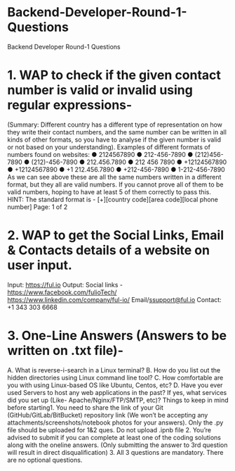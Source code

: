 # Backend-Developer-Round-1-Questions
Backend Developer Round-1 Questions

# 1. WAP to check if the given contact number is valid or invalid using regular expressions-

(Summary: Different country has a different type of representation on how they write their contact
numbers, and the same number can be written in all kinds of other formats, so you have to
analyse if the given number is valid or not based on your understanding).
Examples of different formats of numbers found on websites:
● 2124567890
● 212-456-7890
● (212)456-7890
● (212)-456-7890
● 212.456.7890
● 212 456 7890
● +12124567890
● +12124567890
● +1 212.456.7890
● +212-456-7890
● 1-212-456-7890
As we can see above these are all the same numbers written in a different format, but they all are
valid numbers. If you cannot prove all of them to be valid numbers, hoping to have at least 5 of
them correctly to pass this.
HINT: The standard format is - [+][country code][area code][local phone number]
Page: 1 of 2

#  2. WAP to get the Social Links, Email & Contacts details of a website on user input.
Input:
https://ful.io
Output:
Social links -
https://www.facebook.com/fulioTech/
https://www.linkedin.com/company/ful-io/
Email/ssupport@ful.io
Contact:
+1 343 303 6668
# 3. One-Line Answers (Answers to be written on .txt file)-
A. What is reverse-i-search in a Linux terminal?
B. How do you list out the hidden directories using Linux command line tool?
C. How comfortable are you with using Linux-based OS like Ubuntu, Centos, etc?
D. Have you ever used Servers to host any web applications in the past? If yes, what
services did you set up (Like- Apache/Nginx/FTP/SMTP, etc)?
Things to keep in mind before starting1. You need to share the link of your Git (GitHub/GitLab/BitBucket) repository link (We won’t be accepting
any attachments/screenshots/notebook photos for your answers).
Only the <filename>.py file should be uploaded for 1&2 ques. Do not upload <filename>.ipnb file
2. You’re advised to submit if you can complete at least one of the coding solutions along with the oneline answers. (Only submitting the answer to 3rd question will result in direct disqualification)
3. All 3 questions are mandatory. There are no optional questions.
